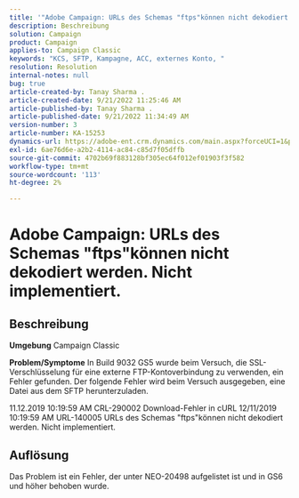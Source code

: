 ```yaml
---
title: '"Adobe Campaign: URLs des Schemas "ftps"können nicht dekodiert werden. Nicht implementiert."'
description: Beschreibung
solution: Campaign
product: Campaign
applies-to: Campaign Classic
keywords: "KCS, SFTP, Kampagne, ACC, externes Konto, "
resolution: Resolution
internal-notes: null
bug: true
article-created-by: Tanay Sharma .
article-created-date: 9/21/2022 11:25:46 AM
article-published-by: Tanay Sharma .
article-published-date: 9/21/2022 11:34:49 AM
version-number: 3
article-number: KA-15253
dynamics-url: https://adobe-ent.crm.dynamics.com/main.aspx?forceUCI=1&pagetype=entityrecord&etn=knowledgearticle&id=6ac94522-a039-ed11-9db1-002248086735
exl-id: 6ae76d6e-a2b2-4114-ac84-c85d7f05dffb
source-git-commit: 4702b69f883128bf305ec64f012ef01903f3f582
workflow-type: tm+mt
source-wordcount: '113'
ht-degree: 2%

---
```


# Adobe Campaign: URLs des Schemas &quot;ftps&quot;können nicht dekodiert werden. Nicht implementiert.

## Beschreibung

<b>Umgebung</b>
Campaign Classic


<b>Problem/Symptome</b>
In Build 9032 GS5 wurde beim Versuch, die SSL-Verschlüsselung für eine externe FTP-Kontoverbindung zu verwenden, ein Fehler gefunden. Der folgende Fehler wird beim Versuch ausgegeben, eine Datei aus dem SFTP herunterzuladen.

11.12.2019 10:19:59 AM CRL-290002 Download-Fehler in cURL 12/11/2019 10:19:59 AM URL-140005 URLs des Schemas &quot;ftps&quot;können nicht dekodiert werden. Nicht implementiert.




## Auflösung


Das Problem ist ein Fehler, der unter NEO-20498 aufgelistet ist und in GS6 und höher behoben wurde.
